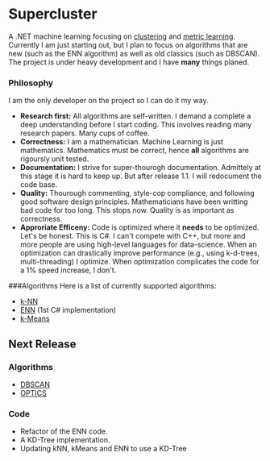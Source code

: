 # Supercluster
A .NET machine learning focusing on [clustering](https://en.wikipedia.org/wiki/Cluster_analysis) and [metric learning](https://en.wikipedia.org/wiki/Similarity_learning).
Currently I am just starting out, but I plan to focus on algorithms that are new (such as the ENN algorithm) as well as old classics (such as DBSCAN). The project is under heavy development and I have **many** things planed.

### Philosophy
I am the only developer on the project so I can do it my way.
* **Research first:** All algorithms are self-written. I demand a complete a deep understanding before I start coding. This involves reading many research papers. Many cups of coffee.
* **Correctness:** I am a mathematician. Machine Learning is just mathematics. Mathematics must be correct, hence **all** algorithms are rigoursly unit tested.
* **Documentation:**  I strive for super-thourogh documentation. Admittely at this stage it is hard to keep up. But after release 1.1. I will redocument the code base.
* **Quality:** Thourough commenting, style-cop compliance, and following good software design principles. Mathematicians have been writting bad code for too long. This stops now. Quality is as important as correctness.
* **Approriate Efficeny:** Code is optimized where it **needs** to be optimized. Let's be honest. This is C#. I can't compete with C++, but more and more people are using high-level languages for data-science. When an optimization can drastically improve performance (e.g., using k-d-trees, multi-threading) I optimize. When optimization complicates the code for a 1% speed increase, I don't.


###Algorithms
Here is a list of currently supported algorithms:

* [k-NN](https://en.wikipedia.org/wiki/K-nearest_neighbors_algorithm)
* [ENN](http://www.ele.uri.edu/faculty/he/PDFfiles/ENN.pdf) (1st C# implementation)
* [k-Means](https://en.wikipedia.org/wiki/K-means_clustering)

## Next Release

### Algorithms 
* [DBSCAN](https://en.wikipedia.org/wiki/DBSCAN)
* [OPTICS](https://en.wikipedia.org/wiki/OPTICS_algorithm)

### Code
* Refactor of the ENN code.
* A KD-Tree implementation.
* Updating kNN, kMeans and ENN to use a KD-Tree
